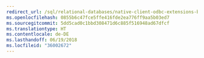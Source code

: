 ```yaml
---
redirect_url: /sql/relational-databases/native-client-odbc-extensions-bulk-copy-functions/sql-server-driver-extensions-bulk-copy-functions?view=sql-server-2014
ms.openlocfilehash: 0855b6c47fce5ffe416fde2ea776ff9aa5b03ed7
ms.sourcegitcommit: 5dd5cad0c1bbd308471d6c885f516948ad67dfcf
ms.translationtype: HT
ms.contentlocale: de-DE
ms.lasthandoff: 06/19/2018
ms.locfileid: "36002672"
---
```

